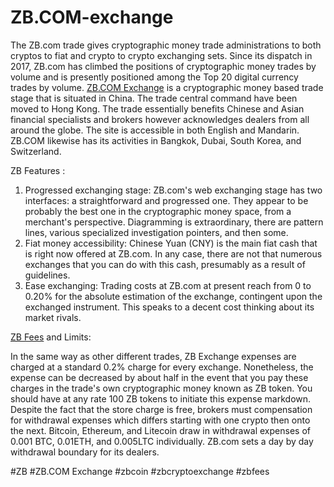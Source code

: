 # ZB.COM-exchange

The ZB.com trade gives cryptographic money trade administrations to both cryptos to fiat and crypto to crypto exchanging sets. Since its dispatch in 2017, ZB.com has climbed the positions of cryptographic money trades by volume and is presently positioned among the Top 20 digital currency trades by volume. 
<a href="https://coinpedia.org/exchange/zb-com/">ZB.COM Exchange</A> is a cryptographic money based trade stage that is situated in China. The trade central command have been moved to Hong Kong. The trade essentially benefits Chinese and Asian financial specialists and brokers however acknowledges dealers from all around the globe. 
The site is accessible in both English and Mandarin. ZB.COM likewise has its activities in Bangkok, Dubai, South Korea, and Switzerland.

ZB Features :

1.	Progressed exchanging stage: ZB.com's web exchanging stage has two interfaces: a straightforward and progressed one. They appear to be probably the best one in the cryptographic money space, from a merchant's perspective. Diagramming is extraordinary, there are pattern lines, various specialized investigation pointers, and then some. 
2.	Fiat money accessibility: Chinese Yuan (CNY) is the main fiat cash that is right now offered at ZB.com. In any case, there are not that numerous exchanges that you can do with this cash, presumably as a result of guidelines. 
3.	Ease exchanging: Trading costs at ZB.com at present reach from 0 to 0.20% for the absolute estimation of the exchange, contingent upon the exchanged instrument. This speaks to a decent cost thinking about its market rivals. 

<a href="https://coinpedia.org/exchange/zb-com/">ZB Fees</A> and Limits:

In the same way as other different trades, ZB Exchange expenses are charged at a standard 0.2% charge for every exchange. Nonetheless, the expense can be decreased by about half in the event that you pay these charges in the trade's own cryptographic money known as ZB token. You should have at any rate 100 ZB tokens to initiate this expense markdown. 
Despite the fact that the store charge is free, brokers must compensation for withdrawal expenses which differs starting with one crypto then onto the next. Bitcoin, Ethereum, and Litecoin draw in withdrawal expenses of 0.001 BTC, 0.01ETH, and 0.005LTC individually. ZB.com sets a day by day withdrawal boundary for its dealers.







#ZB #ZB.COM Exchange #zbcoin #zbcryptoexchange #zbfees
